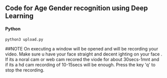## Code for Age Gender recognition using Deep Learning

#### Python
```
python3 upload.py 
```

##NOTE
On executing a window will be opened and will be recording your video. 
Make sure u have your face straight and decent ighting on your face . 
If its a noral cam or web cam recored the viode for about 30secs-1mnt and if its a hd cam recording of 10-15secs will be enough. 
Press the key 'q' to stop the recording.

